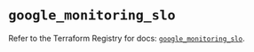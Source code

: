 # `google_monitoring_slo`

Refer to the Terraform Registry for docs: [`google_monitoring_slo`](https://registry.terraform.io/providers/hashicorp/google-beta/5.40.0/docs/resources/google_monitoring_slo).
